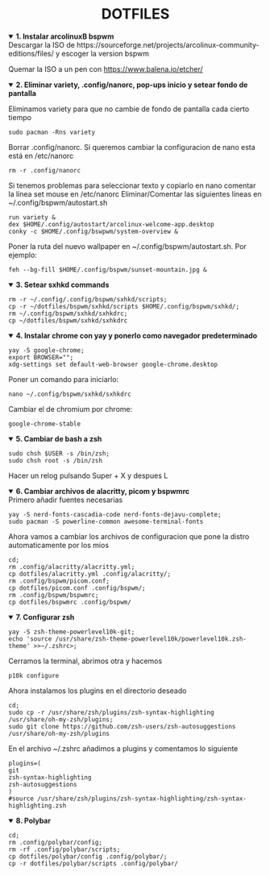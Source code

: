<div align="center"> 
    <h1><strong>DOTFILES</strong></h1> 
</div>

<details open>
<summary><strong>1. Instalar arcolinuxB bspwm</strong></summary>
Descargar la ISO de https://sourceforge.net/projects/arcolinux-community-editions/files/ y 
escoger la version bspwm

Quemar la ISO a un pen con https://www.balena.io/etcher/
</details>

<details open>
<summary><strong>2. Eliminar variety, .config/nanorc, pop-ups inicio y setear fondo de pantalla</strong></summary> 

Eliminamos variety para que no cambie de fondo de pantalla cada cierto tiempo
```console
sudo pacman -Rns variety
```
Borrar .config/nanorc. Si queremos cambiar la configuracion de nano esta está en /etc/nanorc
```console
rm -r .config/nanorc
```
Si tenemos problemas para seleccionar texto y copiarlo en nano comentar la línea set mouse en /etc/nanorc
Eliminar/Comentar las siguientes lineas en ~/.config/bspwm/autostart.sh

```console
run variety &
dex $HOME/.config/autostart/arcolinux-welcome-app.desktop
conky -c $HOME/.config/bswpwm/system-overview &
```

Poner la ruta del nuevo wallpaper en ~/.config/bspwm/autostart.sh. Por ejemplo:

```console
feh --bg-fill $HOME/.config/bspwm/sunset-mountain.jpg &
```

</details>

<details open>
<summary><strong>3. Setear sxhkd commands</strong></summary>

```console
rm -r ~/.config/.config/bspwm/sxhkd/scripts;
cp -r ~/dotfiles/bspwm/sxhkd/scripts $HOME/.config/bspwm/sxhkd/;
rm ~/.config/bspwm/sxhkd/sxhkdrc;
cp ~/dotfiles/bspwm/sxhkd/sxhkdrc
```
</details>

<details open>
<summary><strong>4. Instalar chrome con yay y ponerlo como navegador predeterminado</strong></summary>

```console
yay -S google-chrome;
export BROWSER="";
xdg-settings set default-web-browser google-chrome.desktop
```
Poner un comando para iniciarlo:
```console
nano ~/.config/bspwm/sxhkd/sxhkdrc
```
Cambiar el de chromium por chrome:
```console
google-chrome-stable
```
</details>

<details open>
<summary><strong>5. Cambiar de bash a zsh</strong></summary>

```console
sudo chsh $USER -s /bin/zsh;
sudo chsh root -s /bin/zsh
```

Hacer un relog pulsando Super + X y despues L
</details>

<details open>
<summary><strong>6. Cambiar archivos de alacritty, picom y bspwmrc</strong></summary>
Primero añadir fuentes necesarias

```console
yay -S nerd-fonts-cascadia-code nerd-fonts-dejavu-complete;
sudo pacman -S powerline-common awesome-terminal-fonts
```

Ahora vamos a cambiar los archivos de configuracion que pone la distro automaticamente por los mios
```console
cd;
rm .config/alacritty/alacritty.yml;
cp dotfiles/alacritty.yml .config/alacritty/;
rm .config/bspwm/picom.conf;
cp dotfiles/picom.conf .config/bspwm/;
rm .config/bspwm/bspwmrc;
cp dotfiles/bspwmrc .config/bspwm/
```
</details>

<details open>
<summary><strong>7. Configurar zsh</strong></summary>

```console
yay -S zsh-theme-powerlevel10k-git;
echo 'source /usr/share/zsh-theme-powerlevel10k/powerlevel10k.zsh-theme' >>~/.zshrc>;
```

Cerramos la terminal, abrimos otra y hacemos

```console
p10k configure
```

Ahora instalamos los plugins en el directorio deseado
```console
cd;
sudo cp -r /usr/share/zsh/plugins/zsh-syntax-highlighting /usr/share/oh-my-zsh/plugins;
sudo git clone https://github.com/zsh-users/zsh-autosuggestions /usr/share/oh-my-zsh/plugins 
```


En el archivo ~/.zshrc añadimos a plugins y comentamos lo siguiente
```console
plugins=(
git
zsh-syntax-highlighting
zsh-autosuggestions
)
#source /usr/share/zsh/plugins/zsh-syntax-highlighting/zsh-syntax-highlighting.zsh
```
</details>

<details open>
<summary><strong>8. Polybar</strong></summary>

```console
cd;
rm .config/polybar/config;
rm -rf .config/polybar/scripts;
cp dotfiles/polybar/config .config/polybar/;
cp -r dotfiles/polybar/scripts .config/polybar/
```
</details>
